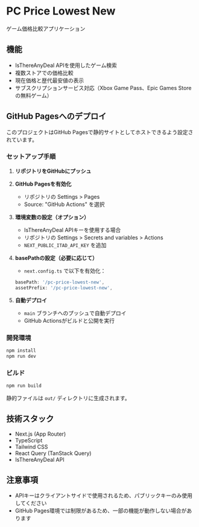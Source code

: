 # PC Price Lowest New

ゲーム価格比較アプリケーション

## 機能

- IsThereAnyDeal APIを使用したゲーム検索
- 複数ストアでの価格比較
- 現在価格と歴代最安値の表示
- サブスクリプションサービス対応（Xbox Game Pass、Epic Games Storeの無料ゲーム）

## GitHub Pagesへのデプロイ

このプロジェクトはGitHub Pagesで静的サイトとしてホストできるよう設定されています。

### セットアップ手順

1. **リポジトリをGitHubにプッシュ**

2. **GitHub Pagesを有効化**
   - リポジトリの Settings > Pages
   - Source: "GitHub Actions" を選択

3. **環境変数の設定（オプション）**
   - IsThereAnyDeal APIキーを使用する場合
   - リポジトリの Settings > Secrets and variables > Actions
   - `NEXT_PUBLIC_ITAD_API_KEY` を追加

4. **basePathの設定（必要に応じて）**
   - `next.config.ts` で以下を有効化：
   ```typescript
   basePath: '/pc-price-lowest-new',
   assetPrefix: '/pc-price-lowest-new',
   ```

5. **自動デプロイ**
   - `main` ブランチへのプッシュで自動デプロイ
   - GitHub Actionsがビルドと公開を実行

### 開発環境

```bash
npm install
npm run dev
```

### ビルド

```bash
npm run build
```

静的ファイルは `out/` ディレクトリに生成されます。

## 技術スタック

- Next.js (App Router)
- TypeScript
- Tailwind CSS
- React Query (TanStack Query)
- IsThereAnyDeal API

## 注意事項

- APIキーはクライアントサイドで使用されるため、パブリックキーのみ使用してください
- GitHub Pages環境では制限があるため、一部の機能が動作しない場合があります

